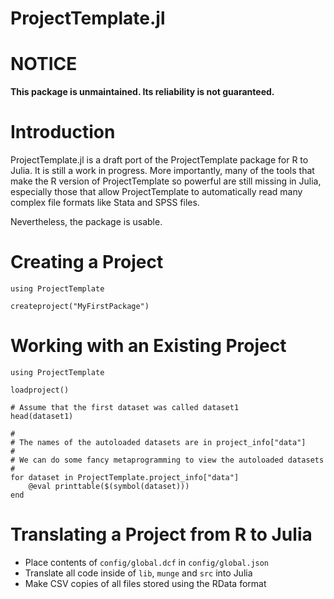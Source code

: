 ProjectTemplate.jl
==================

# NOTICE

**This package is unmaintained. Its reliability is not guaranteed.**

# Introduction

ProjectTemplate.jl is a draft port of the ProjectTemplate package for R to
Julia. It is still a work in progress. More importantly, many of the tools
that make the R version of ProjectTemplate so powerful are still missing
in Julia, especially those that allow ProjectTemplate to automatically read
many complex file formats like Stata and SPSS files.

Nevertheless, the package is usable.

# Creating a Project

	using ProjectTemplate

	createproject("MyFirstPackage")

# Working with an Existing Project

	using ProjectTemplate

	loadproject()

	# Assume that the first dataset was called dataset1
	head(dataset1)

	#
	# The names of the autoloaded datasets are in project_info["data"]
	#
	# We can do some fancy metaprogramming to view the autoloaded datasets
	#
	for dataset in ProjectTemplate.project_info["data"]
		@eval printtable($(symbol(dataset)))
	end

# Translating a Project from R to Julia

* Place contents of `config/global.dcf` in `config/global.json`
* Translate all code inside of `lib`, `munge` and `src` into Julia
* Make CSV copies of all files stored using the RData format
